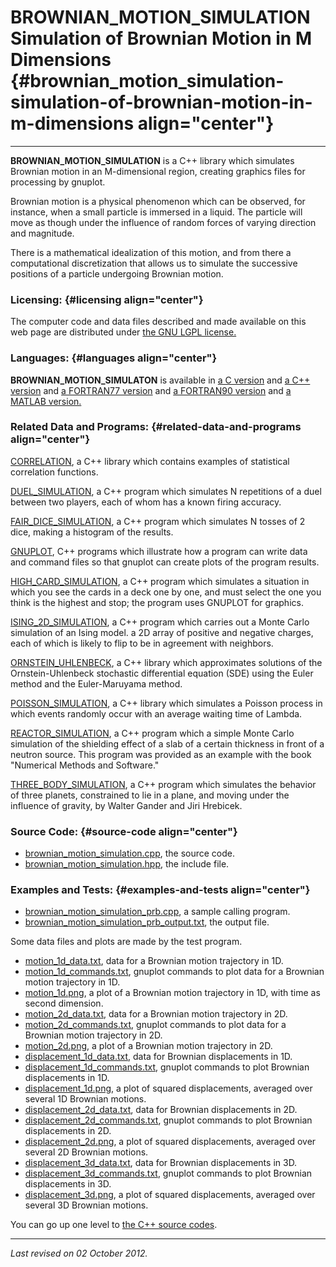 BROWNIAN\_MOTION\_SIMULATION\
Simulation of Brownian Motion in M Dimensions {#brownian_motion_simulation-simulation-of-brownian-motion-in-m-dimensions align="center"}
=============================================

------------------------------------------------------------------------

**BROWNIAN\_MOTION\_SIMULATION** is a C++ library which simulates
Brownian motion in an M-dimensional region, creating graphics files for
processing by gnuplot.

Brownian motion is a physical phenomenon which can be observed, for
instance, when a small particle is immersed in a liquid. The particle
will move as though under the influence of random forces of varying
direction and magnitude.

There is a mathematical idealization of this motion, and from there a
computational discretization that allows us to simulate the successive
positions of a particle undergoing Brownian motion.

### Licensing: {#licensing align="center"}

The computer code and data files described and made available on this
web page are distributed under [the GNU LGPL
license.](../../txt/gnu_lgpl.txt)

### Languages: {#languages align="center"}

**BROWNIAN\_MOTION\_SIMULATON** is available in [a C
version](../../c_src/brownian_motion_simulation/brownian_motion_simulation.html)
and [a C++
version](../../cpp_src/brownian_motion_simulation/brownian_motion_simulation.html)
and [a FORTRAN77
version](../../f77_src/brownian_motion_simulation/brownian_motion_simulation.html)
and [a FORTRAN90
version](../../f_src/brownian_motion_simulation/brownian_motion_simulation.html)
and [a MATLAB
version.](../../m_src/brownian_motion_simulation/brownian_motion_simulation.html)

### Related Data and Programs: {#related-data-and-programs align="center"}

[CORRELATION](../../cpp_src/correlation/correlation.html), a C++ library
which contains examples of statistical correlation functions.

[DUEL\_SIMULATION](../../cpp_src/duel_simulation/duel_simulation.html),
a C++ program which simulates N repetitions of a duel between two
players, each of whom has a known firing accuracy.

[FAIR\_DICE\_SIMULATION](../../cpp_src/fair_dice_simulation/fair_dice_simulation.html),
a C++ program which simulates N tosses of 2 dice, making a histogram of
the results.

[GNUPLOT](../../cpp_src/gnuplot/gnuplot.html), C++ programs which
illustrate how a program can write data and command files so that
gnuplot can create plots of the program results.

[HIGH\_CARD\_SIMULATION](../../cpp_src/high_card_simulation/high_card_simulation.html),
a C++ program which simulates a situation in which you see the cards in
a deck one by one, and must select the one you think is the highest and
stop; the program uses GNUPLOT for graphics.

[ISING\_2D\_SIMULATION](../../cpp_src/ising_2d_simulation/ising_2d_simulation.html),
a C++ program which carries out a Monte Carlo simulation of an Ising
model. a 2D array of positive and negative charges, each of which is
likely to flip to be in agreement with neighbors.

[ORNSTEIN\_UHLENBECK](../../cpp_src/ornstein_uhlenbeck/ornstein_uhlenbeck.html),
a C++ library which approximates solutions of the Ornstein-Uhlenbeck
stochastic differential equation (SDE) using the Euler method and the
Euler-Maruyama method.

[POISSON\_SIMULATION](../../cpp_src/poisson_simulation/poisson_simulation.html),
a C++ library which simulates a Poisson process in which events randomly
occur with an average waiting time of Lambda.

[REACTOR\_SIMULATION](../../cpp_src/reactor_simulation/reactor_simulation.html),
a C++ program which a simple Monte Carlo simulation of the shielding
effect of a slab of a certain thickness in front of a neutron source.
This program was provided as an example with the book "Numerical Methods
and Software."

[THREE\_BODY\_SIMULATION](../../cpp_src/three_body_simulation/three_body_simulation.html),
a C++ program which simulates the behavior of three planets, constrained
to lie in a plane, and moving under the influence of gravity, by Walter
Gander and Jiri Hrebicek.

### Source Code: {#source-code align="center"}

-   [brownian\_motion\_simulation.cpp](brownian_motion_simulation.cpp),
    the source code.
-   [brownian\_motion\_simulation.hpp](brownian_motion_simulation.hpp),
    the include file.

### Examples and Tests: {#examples-and-tests align="center"}

-   [brownian\_motion\_simulation\_prb.cpp](brownian_motion_simulation_prb.cpp),
    a sample calling program.
-   [brownian\_motion\_simulation\_prb\_output.txt](brownian_motion_simulation_prb_output.txt),
    the output file.

Some data files and plots are made by the test program.

-   [motion\_1d\_data.txt](motion_1d_data.txt), data for a Brownian
    motion trajectory in 1D.
-   [motion\_1d\_commands.txt](motion_1d_commands.txt), gnuplot commands
    to plot data for a Brownian motion trajectory in 1D.
-   [motion\_1d.png](motion_1d.png), a plot of a Brownian motion
    trajectory in 1D, with time as second dimension.
-   [motion\_2d\_data.txt](motion_2d_data.txt), data for a Brownian
    motion trajectory in 2D.
-   [motion\_2d\_commands.txt](motion_2d_commands.txt), gnuplot commands
    to plot data for a Brownian motion trajectory in 2D.
-   [motion\_2d.png](motion_2d.png), a plot of a Brownian motion
    trajectory in 2D.
-   [displacement\_1d\_data.txt](displacement_1d_data.txt), data for
    Brownian displacements in 1D.
-   [displacement\_1d\_commands.txt](displacement_1d_commands.txt),
    gnuplot commands to plot Brownian displacements in 1D.
-   [displacement\_1d.png](displacement_1d.png), a plot of squared
    displacements, averaged over several 1D Brownian motions.
-   [displacement\_2d\_data.txt](displacement_2d_data.txt), data for
    Brownian displacements in 2D.
-   [displacement\_2d\_commands.txt](displacement_2d_commands.txt),
    gnuplot commands to plot Brownian displacements in 2D.
-   [displacement\_2d.png](displacement_2d.png), a plot of squared
    displacements, averaged over several 2D Brownian motions.
-   [displacement\_3d\_data.txt](displacement_3d_data.txt), data for
    Brownian displacements in 3D.
-   [displacement\_3d\_commands.txt](displacement_3d_commands.txt),
    gnuplot commands to plot Brownian displacements in 3D.
-   [displacement\_3d.png](displacement_3d.png), a plot of squared
    displacements, averaged over several 3D Brownian motions.

You can go up one level to [the C++ source codes](../cpp_src.html).

------------------------------------------------------------------------

*Last revised on 02 October 2012.*
